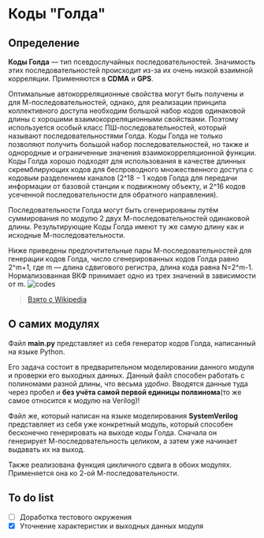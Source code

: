# Коды "Голда"

## Определение
**Коды Голда** — тип псевдослучайных последовательностей. Значимость этих последовательностей происходит из-за их очень низкой взаимной корреляции. Применяются в **CDMA** и **GPS**.

Оптимальные автокорреляционные свойства могут быть получены и для М-последовательностей, однако, для реализации принципа коллективного доступа необходим большой набор кодов одинаковой длины с хорошими взаимокорреляционными свойствами. Поэтому используется особый класс ПШ-последовательностей, который называют последовательностями Голда. Коды Голда не только позволяют получить большой набор последовательностей, но также и однородные и ограниченные значения взаимокорреляционной функции. Коды Голда хорошо подходят для использования в качестве длинных скремблирующих кодов для беспроводного множественного доступа с кодовым разделением каналов (2^18 − 1 кодов Голда для передачи информации от базовой станции к подвижному объекту, и 2^16 кодов усеченной последовательности для обратного направления).

Последовательности Голда могут быть сгенерированы путём суммирования по модулю 2 двух М-последовательностей одинаковой длины. Результирующие Коды Голда имеют ту же самую длину как и исходные М-последовательности.

Ниже приведены предпочтительные пары М-последовательностей для генерации кодов Голда, число сгенерированных кодов Голда равно 2^m+1, где m — длина сдвигового регистра, длина кода равна  N=2^m-1. Нормализованная ВКФ принимает одно из трех значений в зависимости от m.
![codes](https://github.com/0TulipRose0/DSP_Gold_codes/blob/main/pics/Gold_code.png)
> [Взято с Wikipedia](https://ru.wikipedia.org/wiki/Коды_Голда)

## О самих модулях

Файл **main.py** представляет из себя генератор кодов Голда, написанный на языке Python.

Его задача состоит в предварительном моделировании данного модуля и проверки его выходных данных.
Данный файл способен работать с полиномами разной длины, что весьма *удобно*.
Вводятся данные туда через пробел и **без учёта самой первой единицы полвинома**(то же самое относится к модулю на Verilog)!

Файл же, который написан на языке моделирования **SystemVerilog** представляет из себя уже конкретный модуль, который способен бесконечно генерировать на выходе коды Голда. Сначала он генерирует М-последовательность целиком, а затем уже начинает выдавать их на выход.

Также реализована функция цикличного сдвига в обоих модулях. Применяется она ко 2-ой М-последовательности.
## To do list
- [ ] Доработка тестового окружения
- [X] Уточнение характеристик и выходных данных модуля
